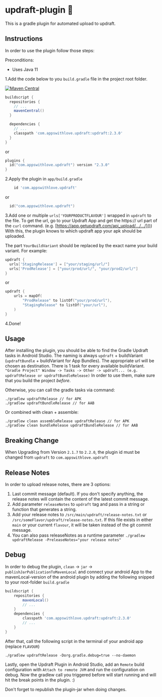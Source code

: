 # updraft-plugin 🚀

This is a gradle plugin for automated upload to updraft.


## Instructions

In order to use the plugin follow those steps:

Preconditions:
- Uses Java 11
 
1.Add the code below to you `build.gradle` file in the project root folder.

[![Maven Central](https://maven-badges.sml.io/sonatype-central/com.appswithlove.updraft/updraft/badge.svg)](https://maven-badges.sml.io/sonatype-central/com.appswithlove.updraft/updraft)

```groovy
buildscript {
  repositories {
    // ...
    mavenCentral()
  }

  dependencies {
    // ...
    classpath 'com.appswithlove.updraft:updraft:2.3.0'
  }
}
```

or 

```kotlin
plugins {
  id("com.appswithlove.updraft") version "2.3.0"
}
```

2.Apply the plugin in `app/build.gradle`

```groovy
    id 'com.appswithlove.updraft'
```

or 

```kotlin
  id("com.appswithlove.updraft")
```

3.Add one or multiple `urls['YOURPRODUCTFLAVOUR']` wrapped in `updraft` to the file. To get the url, go to your Updraft App and get the https:// url part of the `curl` command. (e.g. [https://app.getupdraft.com/api_upload/.../.../]())
With this, the plugin knows to which updraft app your apk should be uploaded.

The part `YourBuildVariant` should be replaced by the exact name your build variant. For example: 
 

```groovy
updraft {
  urls['StagingRelease'] = ["your/staging/url/"]
  urls['ProdRelease'] = ["your/prod/url/", "your/prod2/url/"]
}
```

or
```kotlin
updraft {
    urls = mapOf(
        "ProdRelease" to listOf("your/prod/url"),
        "StagingRelease" to listOf("your/url"),
    )
}
```

4.Done! 

## Usage
After installing the plugin, you should be able to find the Gradle Updraft tasks in Android Studio. The naming is always `updraft` + buildVariant (`updraftBundle` + buildVariant for App Bundles). The appropriate url will be chosen as destination. There is 1 task for every available buildVariant.
`"Gradle Project" Window -> Tasks -> Other -> updraft... (e.g. updraftRelease or updraftBundleRelease)`
In order to use them, make sure that you build the project *before*. 

Otherwise, you can call the gradle tasks via command: 

```
./gradlew updraftRelease // for APK
./gradlew updraftBundleRelease // for AAB
```

Or combined with clean + assemble: 

```
./gradlew clean assembleRelease updraftRelease // for APK
./gradlew clean bundleRelease updraftBundleRelease // for AAB
```

## Breaking Change
When Upgrading from Version `2.1.7` to `2.2.0`, the plugin id must be changed from `updraft` to `com.appswithlove.updraft`

## Release Notes
In order to upload release notes, there are 3 options:
1. Last commit message (default). If you don't specify anything, the release notes will contain the content of the latest commit message.
2. Add parameter `releaseNotes` to `updraft` tag and pass in a string or function that generates a string.
3. Add your release notes to `/src/main/updraft/release-notes.txt` or `/src/someFlavor/updraft/release-notes.txt`. If this file exists in either `main` or your current `flavour`, it will be taken instead of the git commit message.
4. You can also pass releaseNotes as a runtime parameter `./gradlew updraftRelease -PreleaseNotes="your release notes"`


## Debug

In order to debug the plugin, `clean` -> `jar` -> `publishJarPublicationToMavenLocal` and connect your android App to the mavenLocal-version of the android plugin by adding the following snipped to your root-folder `build.gradle`

```groovy
buildscript {
	repositories {
		mavenLocal()
		// ...
	}
	dependencies {
	    classpath 'com.appswithlove.updraft:updraft:2.3.0'
	    // ...
	}
}
```

After that, call the following script in the terminal of your android app (replace `FLAVOUR`)

```console
./gradlew updraftRelease -Dorg.gradle.debug=true --no-daemon
```

Lastly, open the Updraft Plugin in Android Studio, add an `Remote` build configuration with `Attach to remote JVM` and run the configuration on debug. Now the gradlew call you triggered before will start running and will hit the break points in the plugin. :)

Don't forget to republish the plugin-jar when doing changes.
